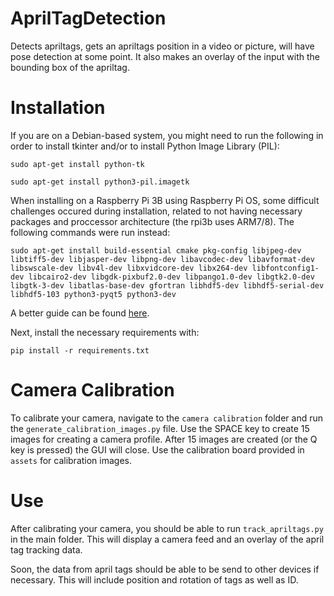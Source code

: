 # AprilTagDetection
Detects apriltags, gets an apriltags position in a video or picture, will have pose detection
at some point. It also makes an overlay of the input with the bounding box of the apriltag.

# Installation

If you are on a Debian-based system, you might need to run the following in order to install tkinter and/or to install Python Image Library (PIL):

```
sudo apt-get install python-tk
```
```
sudo apt-get install python3-pil.imagetk
```

When installing on a Raspberry Pi 3B using Raspberry Pi OS, some difficult challenges occured during installation, related to not having necessary packages and proccessor architecture (the rpi3b uses ARM7/8). The following commands were run instead:

```
sudo apt-get install build-essential cmake pkg-config libjpeg-dev libtiff5-dev libjasper-dev libpng-dev libavcodec-dev libavformat-dev libswscale-dev libv4l-dev libxvidcore-dev libx264-dev libfontconfig1-dev libcairo2-dev libgdk-pixbuf2.0-dev libpango1.0-dev libgtk2.0-dev libgtk-3-dev libatlas-base-dev gfortran libhdf5-dev libhdf5-serial-dev libhdf5-103 python3-pyqt5 python3-dev
```
A better guide can be found [here](https://raspberrypi-guide.github.io/programming/install-opencv).

Next, install the necessary requirements with:

```
pip install -r requirements.txt
```

# Camera Calibration

To calibrate your camera, navigate to the `camera calibration` folder and run the `generate_calibration_images.py` file. Use the SPACE key to create 15 images for creating a camera profile. After 15 images are created (or the Q key is pressed) the GUI will close. Use the calibration board provided in `assets` for calibration images.

# Use

After calibrating your camera, you should be able to run `track_apriltags.py` in the main folder. This will display a camera feed and an overlay of the april tag tracking data.

Soon, the data from april tags should be able to be send to other devices if necessary. This will include position and rotation of tags as well as ID.
